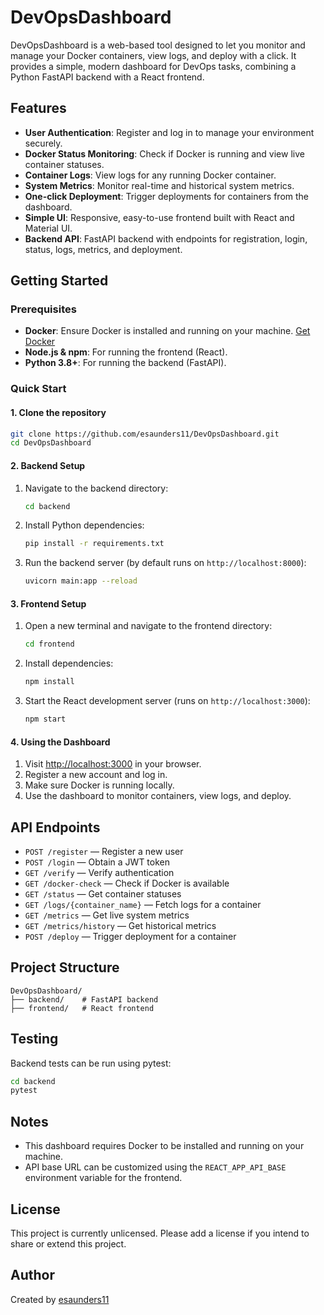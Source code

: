 # DevOpsDashboard

DevOpsDashboard is a web-based tool designed to let you monitor and manage your Docker containers, view logs, and deploy with a click. It provides a simple, modern dashboard for DevOps tasks, combining a Python FastAPI backend with a React frontend.

## Features

- **User Authentication**: Register and log in to manage your environment securely.
- **Docker Status Monitoring**: Check if Docker is running and view live container statuses.
- **Container Logs**: View logs for any running Docker container.
- **System Metrics**: Monitor real-time and historical system metrics.
- **One-click Deployment**: Trigger deployments for containers from the dashboard.
- **Simple UI**: Responsive, easy-to-use frontend built with React and Material UI.
- **Backend API**: FastAPI backend with endpoints for registration, login, status, logs, metrics, and deployment.

## Getting Started

### Prerequisites

- **Docker**: Ensure Docker is installed and running on your machine. [Get Docker](https://docs.docker.com/get-docker/)
- **Node.js & npm**: For running the frontend (React).
- **Python 3.8+**: For running the backend (FastAPI).

### Quick Start

#### 1. Clone the repository

```bash
git clone https://github.com/esaunders11/DevOpsDashboard.git
cd DevOpsDashboard
```

#### 2. Backend Setup

1. Navigate to the backend directory:

    ```bash
    cd backend
    ```

2. Install Python dependencies:

    ```bash
    pip install -r requirements.txt
    ```

3. Run the backend server (by default runs on `http://localhost:8000`):

    ```bash
    uvicorn main:app --reload
    ```

#### 3. Frontend Setup

1. Open a new terminal and navigate to the frontend directory:

    ```bash
    cd frontend
    ```

2. Install dependencies:

    ```bash
    npm install
    ```

3. Start the React development server (runs on `http://localhost:3000`):

    ```bash
    npm start
    ```

#### 4. Using the Dashboard

1. Visit [http://localhost:3000](http://localhost:3000) in your browser.
2. Register a new account and log in.
3. Make sure Docker is running locally.
4. Use the dashboard to monitor containers, view logs, and deploy.

## API Endpoints

- `POST /register` — Register a new user
- `POST /login` — Obtain a JWT token
- `GET /verify` — Verify authentication
- `GET /docker-check` — Check if Docker is available
- `GET /status` — Get container statuses
- `GET /logs/{container_name}` — Fetch logs for a container
- `GET /metrics` — Get live system metrics
- `GET /metrics/history` — Get historical metrics
- `POST /deploy` — Trigger deployment for a container

## Project Structure

```
DevOpsDashboard/
├── backend/    # FastAPI backend
├── frontend/   # React frontend
```

## Testing

Backend tests can be run using pytest:

```bash
cd backend
pytest
```

## Notes

- This dashboard requires Docker to be installed and running on your machine.
- API base URL can be customized using the `REACT_APP_API_BASE` environment variable for the frontend.

## License

This project is currently unlicensed. Please add a license if you intend to share or extend this project.

## Author

Created by [esaunders11](https://github.com/esaunders11)
